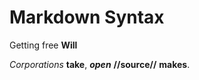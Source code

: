 # Markdown Syntax
Getting free **Will**

_Corporations_ **take**,
**_open_** **//source//**
**makes**.
